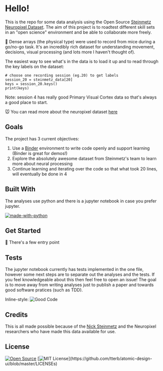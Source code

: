 # Hello! 

This is the repo for some data analysis using the Open Source [Steinmetz Neuropixel Dataset](http://data.cortexlab.net/). The aim of this project is to roadtest different skill sets in an "open science" environment and be able to collaborate more freely. 

:brain: Dense arrays (the physical type) were used to record from mice during a go/no-go task. It's an incredibly rich dataset for understanding movement, decisions, visual processing (and lots more I haven't thought of). 

The easiest way to see what's in the data is to load it up and to read through the key labels on the dataset:

```
# choose one recording session (eg.20) to get labels
session_20 = steinmetz_data[20]
keys = session_20.keys()
print(keys)

```
Note: session 4 has really good Primary Visual Cortex data so that's always a good place to start. 

:mouse: You can read more about the neuropixel dataset [here](https://www.biorxiv.org/content/10.1101/2020.10.27.358291v1) 


## Goals

The project has 3 current objectives:

1. Use a [Binder](https://mybinder.org/) environment to write code openly and support learning (Binder is great for demos!)
2. Explore the absolutely awesome dataset from Steinmetz's team to learn more about neural processing
3. Continue learning and iterating over the code so that what took 20 lines, will eventually be done in 4



## Built With

The analyses use python and there is a jupyter notebook in case you prefer jupyter.

[![made-with-python](https://img.shields.io/badge/Made%20with-Python-1f425f.svg)](https://www.python.org/)



## Get Started

:star2: There's a few entry point



## Tests

The jupyter notebook currently has tests implemented in the one file, however some next steps are to separate out the analyses and the tests. If you feel knowledgeable about this then feel free to open an issue! 
The goal is to move away from writing analyses just to publish a paper and towards good software pratices (such as TDD). 

Inline-style: 
![Good Code](https://imgs.xkcd.com/comics/good_code.png "Good Code from xkcd")


## Credits

This is all made possible because of the [Nick Steinmetz](http://www.nicksteinmetz.com/) and the Neuropixel researchers who have made this data available for use.


## License

[![Open Source](https://badges.frapsoft.com/os/v1/open-source.svg?v=103)](https://opensource.org/)
[![MIT License](https://img.shields.io/apm/l/atomic-design-ui.svg?)](https://github.com/tterb/atomic-design-ui/blob/master/LICENSEs)

